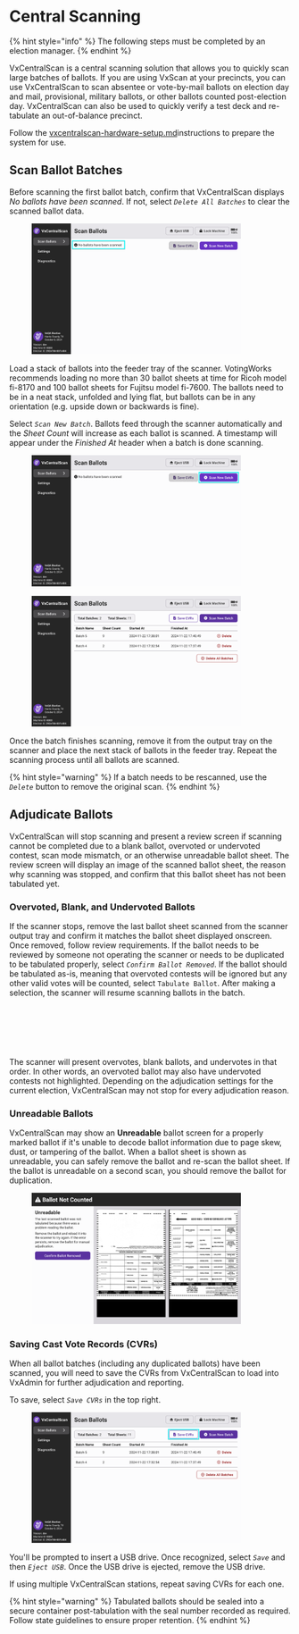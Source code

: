 # Central Scanning

{% hint style="info" %}
The following steps must be completed by an election manager.
{% endhint %}

VxCentralScan is a central scanning solution that allows you to quickly scan large batches of ballots. If you are using VxScan at your precincts, you can use VxCentralScan to scan absentee or vote-by-mail ballots on election day and mail, provisional, military ballots, or other ballots counted post-election day. VxCentralScan can also be used to quickly verify a test deck and re-tabulate an out-of-balance precinct.&#x20;

Follow the [vxcentralscan-hardware-setup.md](vxcentralscan-hardware-setup.md "mention")instructions to prepare the system for use.

## Scan Ballot Batches

Before scanning the first ballot batch, confirm that VxCentralScan displays _No ballots have been scanned_. If not, select _`Delete All Batches`_ to clear the scanned ballot data.

<figure><img src="../.gitbook/assets/no-ballots-scanned copy.png" alt="" width="375"><figcaption></figcaption></figure>

Load a stack of ballots into the feeder tray of the scanner. VotingWorks recommends loading no more than 30 ballot sheets at time for Ricoh model fi-8170 and 100 ballot sheets for Fujitsu model fi-7600. The ballots need to be in a neat stack, unfolded and lying flat, but ballots can be in any orientation (e.g. upside down or backwards is fine).

Select _`Scan New Batch`_. Ballots feed through the scanner automatically and the _Sheet Count_ will increase as each ballot is scanned. A timestamp will appear under the _Finished At_ header when a batch is done scanning.&#x20;

<div><figure><img src="../.gitbook/assets/no-ballots-scanned copy 2.png" alt="" width="375"><figcaption></figcaption></figure> <figure><img src="../.gitbook/assets/cs-ballots-scanned.png" alt="" width="375"><figcaption></figcaption></figure></div>

Once the batch finishes scanning, remove it from the output tray on the scanner and place the next stack of ballots in the feeder tray. Repeat the scanning process until all ballots are scanned.

{% hint style="warning" %}
If a batch needs to be rescanned, use the _`Delete`_ button to remove the original scan.
{% endhint %}

## Adjudicate Ballots

VxCentralScan will stop scanning and present a review screen if scanning cannot be completed due to a blank ballot, overvoted or undervoted contest, scan mode mismatch, or an otherwise unreadable ballot sheet. The review screen will display an image of the scanned ballot sheet, the reason why scanning was stopped, and confirm that this ballot sheet has not been tabulated yet.

###

### Overvoted, Blank, and Undervoted Ballots

If the scanner stops, remove the last ballot sheet scanned from the scanner output tray and confirm it matches the ballot sheet displayed onscreen. Once removed, follow review requirements. If the ballot needs to be reviewed by someone not operating the scanner or needs to be duplicated to be tabulated properly, select _`Confirm Ballot Removed`_. If the ballot should be tabulated as-is, meaning that overvoted contests will be ignored but any other valid votes will be counted, select `Tabulate Ballot`.  After making a selection, the scanner will resume scanning ballots in the batch.&#x20;

<div><figure><img src="../.gitbook/assets/overvoted-ballot-cs.png" alt=""><figcaption></figcaption></figure> <figure><img src="../.gitbook/assets/cs-blank-ballot.png" alt=""><figcaption></figcaption></figure> <figure><img src="../.gitbook/assets/cs-undervoted-ballot.png" alt=""><figcaption></figcaption></figure></div>

The scanner will present overvotes, blank ballots, and undervotes in that order. In other words, an overvoted ballot may also have undervoted contests not highlighted. Depending on the adjudication settings for the current election, VxCentralScan may not stop for every adjudication reason.

### Unreadable Ballots

VxCentralScan may show an **Unreadable** ballot screen for a properly marked ballot if it's unable to decode ballot information due to page skew, dust, or tampering of the ballot. When a ballot sheet is shown as unreadable, you can safely remove the ballot and re-scan the ballot sheet. If the ballot is unreadable on a second scan, you should remove the ballot for duplication.

<figure><img src="../.gitbook/assets/cs-undreadable.png" alt="" width="375"><figcaption></figcaption></figure>

### Saving Cast Vote Records (CVRs)

When all ballot batches (including any duplicated ballots) have been scanned, you will need to save the CVRs from VxCentralScan to load into VxAdmin for further adjudication and reporting.

To save, select _`Save CVRs`_ in the top right.

<figure><img src="../.gitbook/assets/cs-ballots-scanned copy.png" alt="" width="375"><figcaption></figcaption></figure>

You'll be prompted to insert a USB drive. Once recognized, select _`Save`_ and then _`Eject USB`_. Once the USB drive is ejected, remove the USB drive.

If using multiple VxCentralScan stations, repeat saving CVRs for each one.

{% hint style="warning" %}
Tabulated ballots should be sealed into a secure container post-tabulation with the seal number recorded as required. Follow state guidelines to ensure proper retention.
{% endhint %}

